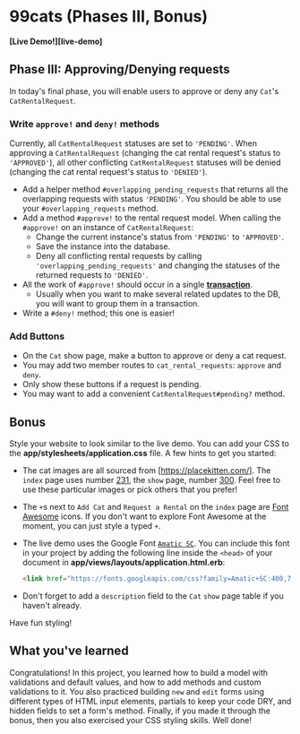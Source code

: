 # 99cats (Phases III, Bonus)

**[Live Demo!][live-demo]**

## Phase III: Approving/Denying requests

In today's final phase, you will enable users to approve or deny any `Cat`'s
`CatRentalRequest`.

### Write `approve!` and `deny!` methods

Currently, all `CatRentalRequest` statuses are set to `'PENDING'`. When
approving a `CatRentalRequest` (changing the cat rental request's status to
`'APPROVED'`), all other conflicting `CatRentalRequest` statuses will be denied
(changing the cat rental request's status to `'DENIED'`).

* Add a helper method `#overlapping_pending_requests` that returns all the
  overlapping requests with status `'PENDING'`. You should be able to use your
  `#overlapping_requests` method.
* Add a method `#approve!` to the rental request model. When calling the
  `#approve!` on an instance of `CatRentalRequest`:
  * Change the current instance's status from `'PENDING'` to `'APPROVED'`.
  * Save the instance into the database.
  * Deny all conflicting rental requests by calling
    `'overlapping_pending_requests'` and changing the statuses of the returned
    requests to `'DENIED'`.
* All the work of `#approve!` should occur in a single
  **[transaction][transaction-api]**.
  * Usually when you want to make several related updates to the DB, you will
    want to group them in a transaction.
* Write a `#deny!` method; this one is easier!

[transaction-api]:
  https://api.rubyonrails.org/v7.0.2/classes/ActiveRecord/Transactions/ClassMethods.html

### Add Buttons

* On the `Cat` show page, make a button to approve or deny a cat request.
* You may add two member routes to `cat_rental_requests`: `approve` and `deny`.
* Only show these buttons if a request is pending.
* You may want to add a convenient `CatRentalRequest#pending?` method.

## Bonus

Style your website to look similar to the live demo. You can add your CSS to the
__app/stylesheets/application.css__ file. A few hints to get you started:

* The cat images are all sourced from [https://placekitten.com/]. The `index`
  page uses number [231], the `show` page, number [300]. Feel free to use
  these particular images or pick others that you prefer!
* The `+`s next to `Add Cat` and `Request a Rental` on the `index` page are
  [Font Awesome] icons. If you don't want to explore Font Awesome at the moment,
  you can just style a typed `+`.
* The live demo uses the Google Font [`Amatic SC`]. You can include this font
  in your project by adding the following line inside the `<head>` of your
  document in __app/views/layouts/application.html.erb__:

  ```html
  <link href="https://fonts.googleapis.com/css?family=Amatic+SC:400,700" rel="stylesheet">
  ```

* Don't forget to add a `description` field to the `Cat` `show` page table if
  you haven't already.

Have fun styling!

[https://placekitten.com/]: https://placekitten.com/
[231]: https://placekitten.com/g/231/231
[300]: https://placekitten.com/g/300/300
[Font Awesome]: https://fontawesome.com/
[`Amatic SC`]: https://fonts.google.com/specimen/Amatic+SC

## What you've learned

Congratulations! In this project, you learned how to build a model with
validations and default values, and how to add methods and custom validations to
it. You also practiced building `new` and `edit` forms using different types of
HTML input elements, partials to keep your code DRY, and hidden fields to set a
form's method. Finally, if you made it through the bonus, then you also
exercised your CSS styling skills. Well done!